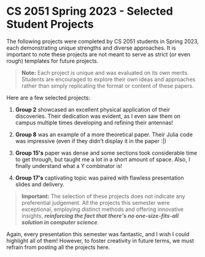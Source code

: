 # **CS 2051 Spring 2023 - Selected Student Projects**

The following projects were completed by CS 2051 students in Spring 2023, each demonstrating unique strengths and diverse approaches. It is important to note these projects are not meant to serve as strict (or even rough) templates for future projects. 

> **Note:** Each project is unique and was evaluated on its own merits. Students are encouraged to explore their own ideas and approaches rather than simply replicating the format or content of these papers.

Here are a few selected projects:

1. **Group 2** showcased an excellent physical application of their discoveries. Their dedication was evident, as I even saw them on campus multiple times developing and refining their antennas!

2. **Group 8** was an example of a more theoretical paper. Their Julia code was impressive (even if they didn't display it in the paper :|)

3. **Group 15's** paper was dense and some sections took considerable time to get through, but taught me a lot in a short amount of space. Also, I finally understand what a Y combinator is!

4. **Group 17's** captivating topic was paired with flawless presentation slides and delivery.

> **Important:** The selection of these projects does not indicate any preferential judgement. All the projects this semester were exceptional, employing distinct methods and offering innovative insights, _**reinforcing the fact that there's no one-size-fits-all solution in computer science**_.

Again, every presentation this semester was fantastic, and I wish I could highlight all of them! However, to foster creativity in future terms, we must refrain from posting all the projects here.
